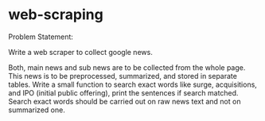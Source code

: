 # web-scraping

Problem Statement:

Write a web scraper to collect google news.

Both, main news and sub news are to be collected from the whole page. This news is to be preprocessed, summarized, and stored in separate tables. Write a small function to search exact words like surge, acquisitions, and IPO (initial public offering), print the sentences if search matched. Search exact words should be carried out on raw news text and not on summarized one.
